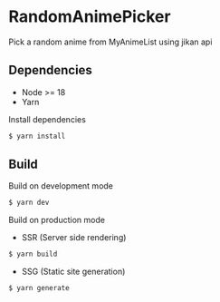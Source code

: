 # RandomAnimePicker

Pick a random anime from MyAnimeList using jikan api

## Dependencies

* Node >= 18
* Yarn

Install dependencies
```sh
$ yarn install
```

## Build

Build on development mode
```sh
$ yarn dev
```

Build on production mode

* SSR (Server side rendering)

```sh
$ yarn build
```
* SSG (Static site generation)

```sh
$ yarn generate
```
